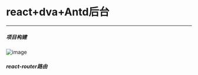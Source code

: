 # react+dva+Antd后台
--------
   ##### 项目构建
![image](http://img5.imgtn.bdimg.com/it/u=1380084653,2448555822&fm=27&gp=0.jpg)
   ##### react-router路由